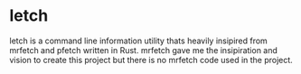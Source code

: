 # letch

letch is a command line information utility thats heavily insipired from mrfetch and pfetch written in Rust.
mrfetch gave me the insipiration and vision to create this project but there is no mrfetch code used in the project.
